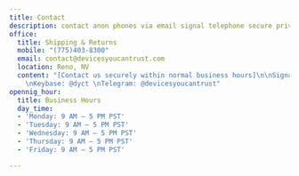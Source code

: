 ```yaml
---
title: Contact
description: contact anon phones via email signal telephone secure private
office:
  title: Shipping & Returns
  mobile: "(775)403-8300"
  email: contact@devicesyoucantrust.com
  location: Reno, NV
  content: "[Contact us securely within normal business hours]\n\nSignal: (775)403-8300
    \nKeybase: @dyct \nTelegram: @devicesyoucantrust"
opennig_hour:
  title: Business Hours
  day_time:
  - 'Monday: 9 AM – 5 PM PST'
  - 'Tuesday: 9 AM – 5 PM PST'
  - 'Wednesday: 9 AM – 5 PM PST'
  - 'Thursday: 9 AM – 5 PM PST'
  - 'Friday: 9 AM – 5 PM PST'

---
```

